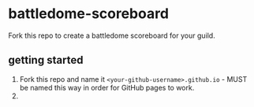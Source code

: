 # battledome-scoreboard
Fork this repo to create a battledome scoreboard for your guild.

## getting started 
1. Fork this repo and name it `<your-github-username>.github.io` - MUST be named this way in order for GitHub pages to work.
2. 
